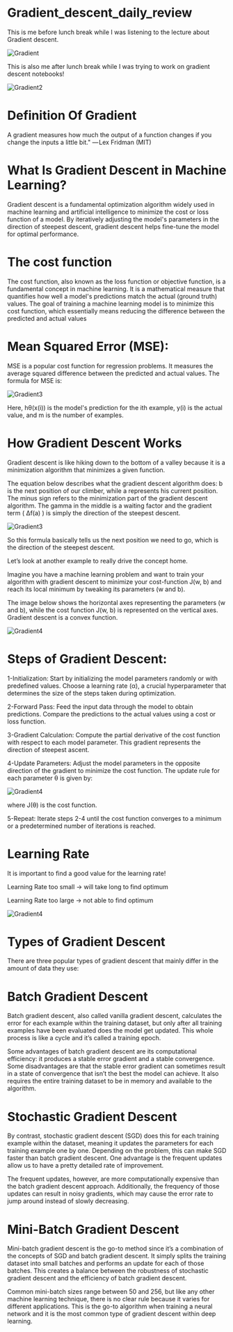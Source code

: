 # Gradient_descent_daily_review

This is me before lunch break while I was listening to the lecture about Gradient descent.

![Gradient](https://github.com/parsakazempour/Gradient_descent_daily_review/blob/main/0%20BA_DE2Nr3Ohi5HhI.jpg)




This is also me after lunch break while I was trying to work on gradient descent notebooks!

![Gradient2](https://github.com/parsakazempour/Gradient_descent_daily_review/blob/main/jumping-out-of-window.gif)












# Definition Of Gradient
A gradient measures how much the output of a function changes if you change the inputs a little bit." — Lex Fridman (MIT)




# What Is Gradient Descent in Machine Learning?

Gradient descent is a fundamental optimization algorithm widely used in machine learning and artificial intelligence to minimize
the cost or loss function of a model. 
By iteratively adjusting the model's parameters in the direction of steepest descent, gradient descent helps fine-tune the model for optimal performance.



# The cost function
The cost function, also known as the loss function or objective function, is a fundamental concept in machine learning. 
It is a mathematical measure that quantifies how well a model's predictions match the actual (ground truth) values. 
The goal of training a machine learning model is to minimize this cost function, 
which essentially means reducing the difference between the predicted and actual values



# Mean Squared Error (MSE):

MSE is a popular cost function for regression problems. 
It measures the average squared difference between the predicted and actual values. The formula for MSE is:

![Gradient3](https://github.com/parsakazempour/Gradient_descent_daily_review/blob/main/333333333.png)

Here, hθ(x(i)) is the model's prediction for the ith example, y(i) is the actual value, and m is the number of examples.



# How Gradient Descent Works

Gradient descent is like hiking down to the bottom of a valley because it is a minimization algorithm that minimizes a given function.

The equation below describes what the gradient descent algorithm does:
b is the next position of our climber, while a represents his current position.
The minus sign refers to the minimization part of the gradient descent algorithm.
The gamma in the middle is a waiting factor and the gradient term ( Δf(a) ) is simply the direction of the steepest descent.



![Gradient3](https://github.com/parsakazempour/Gradient_descent_daily_review/blob/main/gradient-descent-equation.png)


So this formula basically tells us the next position we need to go, which is the direction of the steepest descent. 

Let’s look at another example to really drive the concept home. 

Imagine you have a machine learning problem and want to train your algorithm with gradient descent to minimize your cost-function J(w, b) 
and reach its local minimum by tweaking its parameters (w and b). 

The image below shows the horizontal axes representing the parameters (w and b), while the cost function J(w, b) is represented on the vertical axes. Gradient descent is a convex function.


![Gradient4](https://github.com/parsakazempour/Gradient_descent_daily_review/blob/main/gradient-descent-convex-function.png)




# Steps of Gradient Descent:


1-Initialization:
        Start by initializing the model parameters randomly or with predefined values.
        Choose a learning rate (α), a crucial hyperparameter that determines the size of the steps taken during optimization.

2-Forward Pass:
        Feed the input data through the model to obtain predictions.
        Compare the predictions to the actual values using a cost or loss function.

3-Gradient Calculation:
        Compute the partial derivative of the cost function with respect to each model parameter. This gradient represents the direction of steepest ascent.

4-Update Parameters:
        Adjust the model parameters in the opposite direction of the gradient to minimize the cost function.
        The update rule for each parameter θ is given by:
        
​![Gradient4](https://github.com/parsakazempour/Gradient_descent_daily_review/blob/main/65464.png)


where J(θ) is the cost function.

5-Repeat:
        Iterate steps 2-4 until the cost function converges to a minimum or a predetermined number of iterations is reached.






# Learning Rate

It is important to find a good value for the learning rate!

Learning Rate too small → will take long to find optimum

Learning Rate too large → not able to find optimum



![Gradient4](https://github.com/parsakazempour/Gradient_descent_daily_review/blob/main/0124d170544a878659698996bcdd4358c0f58c1dfe98c4d00f0909462643ec3a.png)




# Types of Gradient Descent

There are three popular types of gradient descent that mainly differ in the amount of data they use: 





 
# Batch Gradient Descent

Batch gradient descent, also called vanilla gradient descent, calculates the error for each example within the training dataset, but only after all training examples have been evaluated does the model get updated. This whole process is like a cycle and it’s called a training epoch.

Some advantages of batch gradient descent are its computational efficiency: it produces a stable error gradient and a stable convergence. Some disadvantages are that the stable error gradient can sometimes result in a state of convergence that isn’t the best the model can achieve. It also requires the entire training dataset to be in memory and available to the algorithm.





 
# Stochastic Gradient Descent

By contrast, stochastic gradient descent (SGD) does this for each training example within the dataset, meaning it updates the parameters for each training example one by one. Depending on the problem, this can make SGD faster than batch gradient descent. One advantage is the frequent updates allow us to have a pretty detailed rate of improvement.

The frequent updates, however, are more computationally expensive than the batch gradient descent approach. Additionally, the frequency of those updates can result in noisy gradients, which may cause the error rate to jump around instead of slowly decreasing.





 
# Mini-Batch Gradient Descent

Mini-batch gradient descent is the go-to method since it’s a combination of the concepts of SGD and batch gradient descent. It simply splits the training dataset into small batches and performs an update for each of those batches. This creates a balance between the robustness of stochastic gradient descent and the efficiency of batch gradient descent.

Common mini-batch sizes range between 50 and 256, but like any other machine learning technique, there is no clear rule because it varies for different applications. This is the go-to algorithm when training a neural network and it is the most common type of gradient descent within deep learning.

